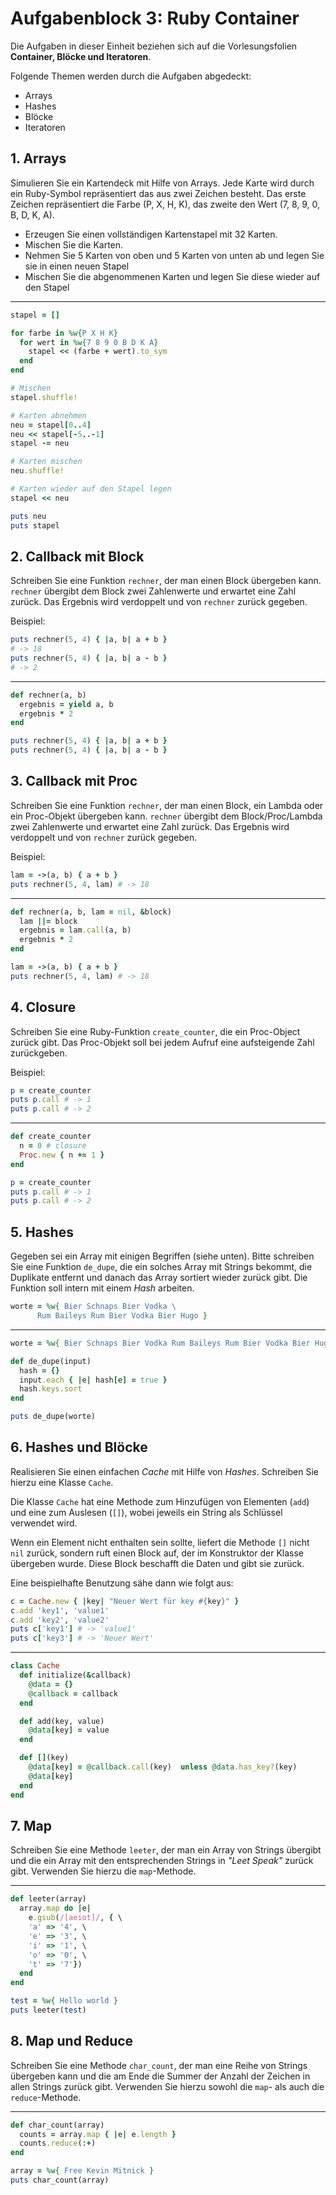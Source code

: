 # Aufgabenblock 3: Ruby Container

Die Aufgaben in dieser Einheit beziehen sich auf die Vorlesungsfolien __Container, Blöcke und Iteratoren__. 

Folgende Themen werden durch die Aufgaben abgedeckt:

  * Arrays
  * Hashes
  * Blöcke
  * Iteratoren


## 1. Arrays
Simulieren Sie ein Kartendeck mit Hilfe von Arrays. Jede Karte wird durch ein Ruby-Symbol repräsentiert das aus zwei Zeichen besteht. Das erste Zeichen repräsentiert die Farbe (P, X, H, K), das zweite den Wert (7, 8, 9, 0, B, D, K, A).

  * Erzeugen Sie einen vollständigen Kartenstapel mit 32 Karten.
  * Mischen Sie die Karten.
  * Nehmen Sie 5 Karten von oben und 5 Karten von unten ab und legen Sie sie in einen neuen Stapel
  * Mischen Sie die abgenommenen Karten und legen Sie diese wieder auf den Stapel

---
```ruby
stapel = []

for farbe in %w{P X H K}
  for wert in %w{7 8 9 0 B D K A}
    stapel << (farbe + wert).to_sym
  end
end

# Mischen
stapel.shuffle!

# Karten abnehmen
neu = stapel[0..4]
neu << stapel[-5..-1]
stapel -= neu

# Karten mischen
neu.shuffle!

# Karten wieder auf den Stapel legen
stapel << neu

puts neu
puts stapel
```

## 2. Callback mit Block
Schreiben Sie eine Funktion `rechner`, der man einen Block übergeben kann. `rechner` übergibt dem Block zwei Zahlenwerte und erwartet eine Zahl zurück. Das Ergebnis wird verdoppelt und von `rechner` zurück gegeben.

Beispiel:

```ruby
puts rechner(5, 4) { |a, b| a + b }
# -> 18
puts rechner(5, 4) { |a, b| a - b }
# -> 2
```

---
```ruby
def rechner(a, b)
  ergebnis = yield a, b
  ergebnis * 2
end

puts rechner(5, 4) { |a, b| a + b }
puts rechner(5, 4) { |a, b| a - b }
```



## 3. Callback mit Proc
Schreiben Sie eine Funktion `rechner`, der man einen Block, ein Lambda oder ein Proc-Objekt übergeben kann. `rechner` übergibt dem Block/Proc/Lambda zwei Zahlenwerte und erwartet eine Zahl zurück. Das Ergebnis wird verdoppelt und von `rechner` zurück gegeben.

Beispiel:

```ruby
lam = ->(a, b) { a + b }
puts rechner(5, 4, lam) # -> 18
```

---
```ruby
def rechner(a, b, lam = nil, &block)
  lam ||= block
  ergebnis = lam.call(a, b)
  ergebnis * 2
end

lam = ->(a, b) { a + b }
puts rechner(5, 4, lam) # -> 18
```



## 4. Closure
Schreiben Sie eine Ruby-Funktion `create_counter`, die ein Proc-Object zurück gibt. Das Proc-Objekt soll bei jedem Aufruf eine aufsteigende Zahl zurückgeben.

Beispiel:
```ruby
p = create_counter
puts p.call # -> 1
puts p.call # -> 2
```

---
```ruby
def create_counter
  n = 0 # closure
  Proc.new { n += 1 }
end

p = create_counter
puts p.call # -> 1
puts p.call # -> 2
```


## 5. Hashes
Gegeben sei ein Array mit einigen Begriffen (siehe unten). Bitte schreiben Sie eine Funktion `de_dupe`, die ein solches Array mit Strings bekommt, die Duplikate entfernt und danach das Array sortiert wieder zurück gibt. Die Funktion soll intern mit einem _Hash_ arbeiten.

```ruby
worte = %w{ Bier Schnaps Bier Vodka \
      Rum Baileys Rum Bier Vodka Bier Hugo }
```

---

```ruby
worte = %w{ Bier Schnaps Bier Vodka Rum Baileys Rum Bier Vodka Bier Hugo }

def de_dupe(input)
  hash = {}
  input.each { |e| hash[e] = true }
  hash.keys.sort
end

puts de_dupe(worte)
```


## 6. Hashes und Blöcke
Realisieren Sie einen einfachen _Cache_ mit Hilfe von _Hashes_. Schreiben Sie hierzu eine Klasse `Cache`. 

Die Klasse `Cache` hat eine Methode zum Hinzufügen von Elementen (`add`) und eine zum Auslesen (`[]`), wobei jeweils ein String als Schlüssel verwendet wird. 

Wenn ein Element nicht enthalten sein sollte, liefert die Methode `[]` nicht `nil` zurück, sondern ruft einen Block auf, der im Konstruktor der Klasse übergeben wurde. Diese Block beschafft die Daten und gibt sie zurück.

Eine beispielhafte Benutzung sähe dann wie folgt aus:

```ruby
c = Cache.new { |key| "Neuer Wert für key #{key}" }
c.add 'key1', 'value1'
c.add 'key2', 'value2'
puts c['key1'] # -> 'value1'
puts c['key3'] # -> 'Neuer Wert'
```

---
```ruby
class Cache
  def initialize(&callback)
    @data = {}
    @callback = callback
  end

  def add(key, value)
    @data[key] = value
  end

  def [](key)
    @data[key] = @callback.call(key)  unless @data.has_key?(key)
    @data[key]
  end
end
```

## 7. Map
Schreiben Sie eine Methode `leeter`, der man ein Array von Strings übergibt und die ein Array mit den entsprechenden Strings in _"Leet Speak"_ zurück gibt. Verwenden Sie hierzu die `map`-Methode.

---

```ruby
def leeter(array)
  array.map do |e| 
    e.gsub(/[aeiot]/, { \
    'a' => '4', \
    'e' => '3', \
    'i' => '1', \
    'o' => '0', \
    't' => '7'})
  end
end

test = %w{ Hello world }
puts leeter(test)
```


## 8. Map und Reduce
Schreiben Sie eine Methode `char_count`, der man eine Reihe von Strings übergeben kann und die am Ende die Summer der Anzahl der Zeichen in allen Strings zurück gibt. Verwenden Sie hierzu sowohl die `map`- als auch die `reduce`-Methode.

---

```ruby
def char_count(array)
  counts = array.map { |e| e.length }
  counts.reduce(:+)
end

array = %w{ Free Kevin Mitnick }
puts char_count(array)
```

